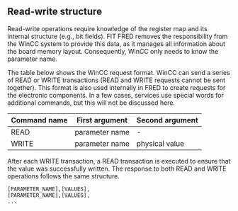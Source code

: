 ## Read-write structure
Read-write operations require knowledge of the register map and its internal structure (e.g., bit fields). FIT FRED removes the responsibility from the WinCC system to provide this data, as it manages all information about the board memory layout. Consequently, WinCC only needs to know the parameter name.

The table below shows the WinCC request format. WinCC can send a series of READ or WRITE transactions (READ and WRITE requests cannot be sent together). This format is also used internally in FRED to create requests for the electronic components. In a few cases, services use special words for additional commands, but this will not be discussed here.

| Command name | First argument | Second argument |
|------------------|------------------|------------------|
| READ     | parameter name     | -    |
| WRITE     | parameter name     | physical value     |

After each WRITE transaction, a READ transaction is executed to ensure that the value was successfully written. The response to both READ and WRITE operations follows the same structure.

```
[PARAMETER_NAME],[VALUES],
[PARAMETER_NAME],[VALUES],
...
```


